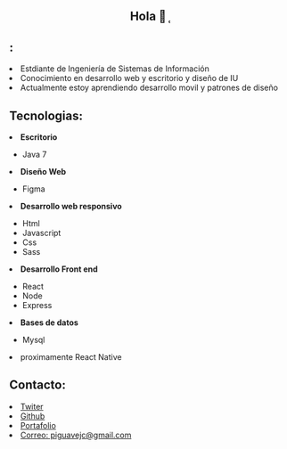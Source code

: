 
<main> 
  <figure align="center">
    <img src"Copia de Welcome - Made with PosterMyWall.gif" />
   </figure>
  <section>
    <h1 align="center">Hola 👋 ̜</h1>
  </section>
  <section>
    <h1 align="left"> </Acerca de mi>: </h1>
  </section>
  <nav>
    <li> Estdiante de Ingeniería de Sistemas de Información  </li>
    <li> Conocimiento en desarrollo web y escritorio y diseño de IU  </li>
    <li> Actualmente estoy aprendiendo desarrollo movil y patrones de diseño </li>
  </nav>
  
   <section>
    <h1 align="left">Tecnologias: </h1>
  </section>
  <nav>
     <li> <b> Escritorio </b> </li>
    <ul>
     <li> Java 7  </li>
    </ul>
     <li> <b> Diseño Web </b> </li>
    <ul>
     <li> Figma </li>
    </ul>
    <li> <b> Desarrollo web responsivo </b> </li>
     <ul>
        <li> Html </li>
        <li> Javascript </li>
        <li> Css </li>
        <li> Sass </li>
    </ul>
    <li> <b> Desarrollo Front end </b> </li>
     <ul>
        <li> React </li>
        <li> Node </li>
        <li> Express </li>
      </ul>
    <li> <b> Bases de datos </b> </li>
     <ul>
        <li> Mysql  </li>
    </ul>
    <li> proximamente React Native</li>
  </nav>
  
  
   <section>
    <h1 align="left">Contacto: </h1>
  </section>
  <nav>
    <li> 
      <a href="https://twitter.com/PiguaveJean">Twiter</a>
    </li>
    <li> 
      <a href="https://github.com/jean-carlos-19">Github</a>
    </li>
    <li> 
        <a href="https://devchallenges.io/portfolio/jean-carlos-19">Portafolio</a>
    </li>
    <li> 
       <a href="https://mail.google.com/mail/"> Correo: piguavejc@gmail.com</a>
    </li>
  </nav>
</main>
